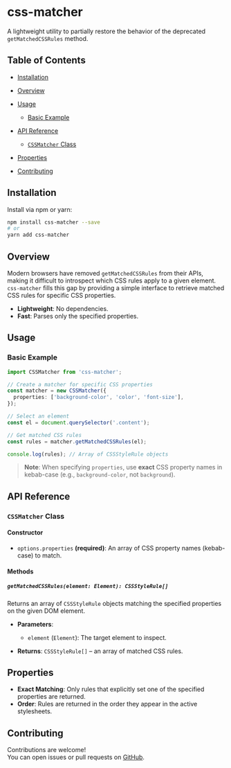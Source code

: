 # css-matcher

A lightweight utility to partially restore the behavior of the deprecated `getMatchedCSSRules` method.

## Table of Contents

* [Installation](#installation)
* [Overview](#overview)
* [Usage](#usage)

    * [Basic Example](#basic-example)
* [API Reference](#api-reference)

    * [`CSSMatcher` Class](#cssmatcher-class)
* [Properties](#properties)
* [Contributing](#contributing)

## Installation

Install via npm or yarn:

```bash
npm install css-matcher --save
# or
yarn add css-matcher
```

## Overview

Modern browsers have removed `getMatchedCSSRules` from their APIs, making it difficult to introspect which CSS rules apply to a given element. `css-matcher` fills this gap by providing a simple interface to retrieve matched CSS rules for specific CSS properties.

* **Lightweight**: No dependencies.
* **Fast**: Parses only the specified properties.

## Usage

### Basic Example

```ts
import CSSMatcher from 'css-matcher';

// Create a matcher for specific CSS properties
const matcher = new CSSMatcher({
  properties: ['background-color', 'color', 'font-size'],
});

// Select an element
const el = document.querySelector('.content');

// Get matched CSS rules
const rules = matcher.getMatchedCSSRules(el);

console.log(rules); // Array of CSSStyleRule objects
```

> **Note**: When specifying `properties`, use **exact** CSS property names in kebab-case (e.g., `background-color`, not `background`).

## API Reference

### `CSSMatcher` Class

#### Constructor

* `options.properties` **(required)**: An array of CSS property names (kebab-case) to match.

#### Methods

##### `getMatchedCSSRules(element: Element): CSSStyleRule[]`

Returns an array of `CSSStyleRule` objects matching the specified properties on the given DOM element.

* **Parameters**:

    * `element` (`Element`): The target element to inspect.
* **Returns**: `CSSStyleRule[]` – an array of matched CSS rules.

## Properties

* **Exact Matching**: Only rules that explicitly set one of the specified properties are returned.
* **Order**: Rules are returned in the order they appear in the active stylesheets.

## Contributing

Contributions are welcome!  
You can open issues or pull requests on [GitHub](https://github.com/belousovjr/css-matcher).
